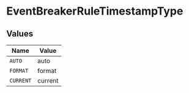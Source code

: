 # EventBreakerRuleTimestampType


## Values

| Name      | Value     |
| --------- | --------- |
| `AUTO`    | auto      |
| `FORMAT`  | format    |
| `CURRENT` | current   |